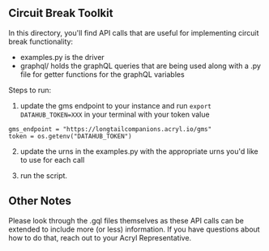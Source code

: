 ## Circuit Break Toolkit

In this directory, you'll find API calls that are useful for implementing circuit break functionality:

- examples.py is the driver
- graphql/ holds the graphQL queries that are being used along with a .py file for getter functions for the graphQL variables

Steps to run:
1. update the gms endpoint to your instance and run `export DATAHUB_TOKEN=XXX` in your terminal with your token value
```
gms_endpoint = "https://longtailcompanions.acryl.io/gms"
token = os.getenv("DATAHUB_TOKEN")
```

2. update the urns in the examples.py with the appropriate urns you'd like to use for each call

3. run the script.


## Other Notes

Please look through the .gql files themselves as these API calls can be extended to include more (or less) information. If you have
questions about how to do that, reach out to your Acryl Representative.
